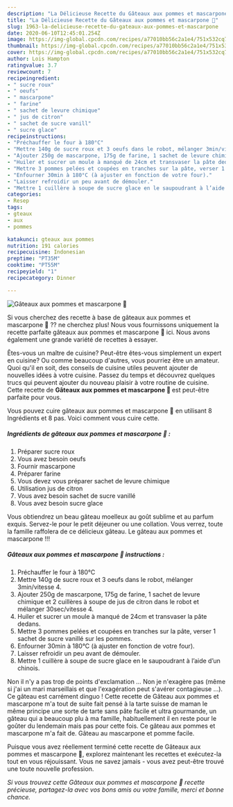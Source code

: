```yaml
---
description: "La Délicieuse Recette du Gâteaux aux pommes et mascarpone 🍰"
title: "La Délicieuse Recette du Gâteaux aux pommes et mascarpone 🍰"
slug: 1963-la-delicieuse-recette-du-gateaux-aux-pommes-et-mascarpone
date: 2020-06-10T12:45:01.254Z
image: https://img-global.cpcdn.com/recipes/a77010bb56c2a1e4/751x532cq70/gateaux-aux-pommes-et-mascarpone-🍰-photo-principale-de-la-recette.jpg
thumbnail: https://img-global.cpcdn.com/recipes/a77010bb56c2a1e4/751x532cq70/gateaux-aux-pommes-et-mascarpone-🍰-photo-principale-de-la-recette.jpg
cover: https://img-global.cpcdn.com/recipes/a77010bb56c2a1e4/751x532cq70/gateaux-aux-pommes-et-mascarpone-🍰-photo-principale-de-la-recette.jpg
author: Lois Hampton
ratingvalue: 3.7
reviewcount: 7
recipeingredient:
- " sucre roux"
- " oeufs"
- " mascarpone"
- " farine"
- " sachet de levure chimique"
- " jus de citron"
- " sachet de sucre vanill"
- " sucre glace"
recipeinstructions:
- "Préchauffer le four à 180°C"
- "Mettre 140g de sucre roux et 3 oeufs dans le robot, mélanger 3min/vitesse 4."
- "Ajouter 250g de mascarpone, 175g de farine, 1 sachet de levure chimique et 2 cuillères à soupe de jus de citron dans le robot et mélanger 30sec/vitesse 4."
- "Huiler et sucrer un moule à manqué de 24cm et transvaser la pâte dedans."
- "Mettre 3 pommes pelées et coupées en tranches sur la pâte, verser 1 sachet de sucre vanillé sur les pommes."
- "Enfourner 30min à 180°C (à ajuster en fonction de votre four)."
- "Laisser refroidir un peu avant de démouler."
- "Mettre 1 cuillère à soupe de sucre glace en le saupoudrant à l’aide d’un chinois."
categories:
- Resep
tags:
- gteaux
- aux
- pommes

katakunci: gteaux aux pommes 
nutrition: 191 calories
recipecuisine: Indonesian
preptime: "PT35M"
cooktime: "PT55M"
recipeyield: "1"
recipecategory: Dinner

---
```



![Gâteaux aux pommes et mascarpone 🍰](https://img-global.cpcdn.com/recipes/a77010bb56c2a1e4/751x532cq70/gateaux-aux-pommes-et-mascarpone-🍰-photo-principale-de-la-recette.jpg)

Si vous cherchez des recette à base de gâteaux aux pommes et mascarpone 🍰 ?? ne cherchez plus! Nous vous fournissons uniquement la recette parfaite gâteaux aux pommes et mascarpone 🍰 ici. Nous avons également une grande variété de recettes à essayer.

Êtes-vous un maître de cuisine? Peut-être êtes-vous simplement un expert en cuisine? Ou comme beaucoup d'autres, vous pourriez être un amateur. Quoi qu'il en soit, des conseils de cuisine utiles peuvent ajouter de nouvelles idées à votre cuisine. Passez du temps et découvrez quelques trucs qui peuvent ajouter du nouveau plaisir à votre routine de cuisine. Cette recette de <strong> Gâteaux aux pommes et mascarpone 🍰 </strong> est peut-être parfaite pour vous.

<!--inarticleads1-->

Vous pouvez cuire gâteaux aux pommes et mascarpone 🍰 en utilisant 8 Ingrédients et 8 pas. Voici comment vous cuire cette.

##### Ingrédients de gâteaux aux pommes et mascarpone 🍰 :

1. Préparer  sucre roux
1. Vous avez besoin  oeufs
1. Fournir  mascarpone
1. Préparer  farine
1. Vous devez vous préparer  sachet de levure chimique
1. Utilisation  jus de citron
1. Vous avez besoin  sachet de sucre vanillé
1. Vous avez besoin  sucre glace


Vous obtiendrez un beau gâteau moelleux au goût sublime et au parfum exquis. Servez-le pour le petit déjeuner ou une collation. Vous verrez, toute la famille raffolera de ce délicieux gâteau. Le gâteau aux pommes et mascarpone !!! 

<!--inarticleads2-->

##### Gâteaux aux pommes et mascarpone 🍰 instructions :

1. Préchauffer le four à 180°C
1. Mettre 140g de sucre roux et 3 oeufs dans le robot, mélanger 3min/vitesse 4.
1. Ajouter 250g de mascarpone, 175g de farine, 1 sachet de levure chimique et 2 cuillères à soupe de jus de citron dans le robot et mélanger 30sec/vitesse 4.
1. Huiler et sucrer un moule à manqué de 24cm et transvaser la pâte dedans.
1. Mettre 3 pommes pelées et coupées en tranches sur la pâte, verser 1 sachet de sucre vanillé sur les pommes.
1. Enfourner 30min à 180°C (à ajuster en fonction de votre four).
1. Laisser refroidir un peu avant de démouler.
1. Mettre 1 cuillère à soupe de sucre glace en le saupoudrant à l’aide d’un chinois.


Non il n&#39;y a pas trop de points d&#39;exclamation … Non je n&#39;exagère pas (même si j&#39;ai un mari marseillais et que l&#39;exagération peut s&#39;avérer contagieuse …). Ce gâteau est carrément dinguo ! Cette recette de Gâteau aux pommes et mascarpone m&#39;a tout de suite fait pensé à la tarte suisse de maman le même principe une sorte de tarte sans pâte facile et ultra gourmande, un gâteau qui a beaucoup plu à ma famille, habituellement il en reste pour le goûter du lendemain mais pas pour cette fois. Ce gâteau aux pommes et mascarpone m&#39;a fait de. Gâteau au mascarpone et pomme facile. 

<!--inarticleads1-->

<p>
Puisque vous avez réellement terminé cette recette de Gâteaux aux pommes et mascarpone 🍰, explorez maintenant les recettes et exécutez-la tout en vous réjouissant. Vous ne savez jamais - vous avez peut-être trouvé une toute nouvelle profession.
</p>

<p>
<i>Si vous trouvez cette Gâteaux aux pommes et mascarpone 🍰 recette précieuse, partagez-la avec vos bons amis ou votre famille, merci et bonne chance.</i>
</p>
